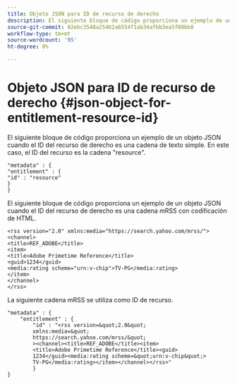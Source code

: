 ```yaml
---
title: Objeto JSON para ID de recurso de derecho
description: El siguiente bloque de código proporciona un ejemplo de un objeto JSON cuando el ID del recurso de derecho es una cadena de texto simple.
source-git-commit: 02ebc3548a254b2a6554f1ab34afbb3ea5f09bb8
workflow-type: tm+mt
source-wordcount: '95'
ht-degree: 0%

---
```


# Objeto JSON para ID de recurso de derecho {#json-object-for-entitlement-resource-id}

El siguiente bloque de código proporciona un ejemplo de un objeto JSON cuando el ID del recurso de derecho es una cadena de texto simple. En este caso, el ID del recurso es la cadena &quot;resource&quot;.

```
"metadata" : { 
"entitlement" : { 
"id" : "resource" 
} 
}
```

El siguiente bloque de código proporciona un ejemplo de un objeto JSON cuando el ID del recurso de derecho es una cadena mRSS con codificación de HTML.

```
<rss version="2.0" xmlns:media="https://search.yahoo.com/mrss/"> 
<channel> 
<title>REF_ADOBE</title> 
<item> 
<title>Adobe Primetime Reference</title> 
<guid>1234</guid> 
<media:rating scheme="urn:v-chip">TV-PG</media:rating> 
</item> 
</channel> 
</rss>
```

La siguiente cadena mRSS se utiliza como ID de recurso.

```
"metadata" : { 
    "entitlement" : { 
        "id" : "<rss version=&quot;2.0&quot; 
        xmlns:media=&quot; 
        https://search.yahoo.com/mrss/&quot; 
        ><channel><title>REF_ADOBE</title><item> 
        <title>Adobe Primetime Reference</title><guid> 
        1234</guid><media:rating scheme=&quot;urn:v-chip&quot;> 
        TV-PG</media:rating></item></channel></rss>" 
        } 
} 
```

